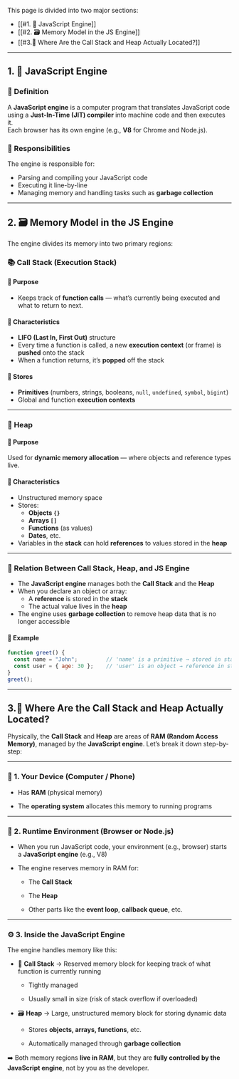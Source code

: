 
This page is divided into two major sections:

- [[#1. 🧠 JavaScript Engine]]
- [[#2. 🗃️ Memory Model in the JS Engine]]
- [[#3.📍 Where Are the Call Stack and Heap Actually Located?]]

---

## 1. 🧠 JavaScript Engine

### 🔹 Definition

A **JavaScript engine** is a computer program that translates JavaScript code using a **Just-In-Time (JIT) compiler** into machine code and then executes it.  
Each browser has its own engine (e.g., **V8** for Chrome and Node.js).

### 🔹 Responsibilities

The engine is responsible for:
- Parsing and compiling your JavaScript code
- Executing it line-by-line
- Managing memory and handling tasks such as **garbage collection**

---

## 2. 🗃️ Memory Model in the JS Engine

The engine divides its memory into two primary regions:

### 📚 Call Stack (Execution Stack)

#### 🔹 Purpose

- Keeps track of **function calls** — what’s currently being executed and what to return to next.

#### 🔹 Characteristics

- **LIFO (Last In, First Out)** structure
- Every time a function is called, a new **execution context** (or frame) is **pushed** onto the stack
- When a function returns, it’s **popped** off the stack

#### 🔹 Stores

- **Primitives** (numbers, strings, booleans, `null`, `undefined`, `symbol`, `bigint`)
- Global and function **execution contexts**

---

### 🧺 Heap

#### 🔹 Purpose

Used for **dynamic memory allocation** — where objects and reference types live.

#### 🔹 Characteristics

- Unstructured memory space
- Stores:
  - **Objects `{}`**
  - **Arrays `[]`**
  - **Functions** (as values)
  - **Dates**, etc.
- Variables in the **stack** can hold **references** to values stored in the **heap**

---

### 🔗 Relation Between Call Stack, Heap, and JS Engine

- The **JavaScript engine** manages both the **Call Stack** and the **Heap**
- When you declare an object or array:
  - A **reference** is stored in the **stack**
  - The actual value lives in the **heap**
- The engine uses **garbage collection** to remove heap data that is no longer accessible

#### 📝 Example

```js
function greet() {
  const name = "John";         // 'name' is a primitive → stored in stack
  const user = { age: 30 };    // 'user' is an object → reference in stack, value in heap
}
greet();
```

---
## 3.📍 Where Are the Call Stack and Heap Actually Located?

Physically, the **Call Stack** and **Heap** are areas of **RAM (Random Access Memory)**, managed by the **JavaScript engine**. Let’s break it down step-by-step:

---

### 🧠 1. Your Device (Computer / Phone)

- Has **RAM** (physical memory)
    
- The **operating system** allocates this memory to running programs
    

---

### 🧱 2. Runtime Environment (Browser or Node.js)

- When you run JavaScript code, your environment (e.g., browser) starts a **JavaScript engine** (e.g., V8)
    
- The engine reserves memory in RAM for:
    
    - The **Call Stack**
        
    - The **Heap**
        
    - Other parts like the **event loop**, **callback queue**, etc.
        

---

### ⚙️ 3. Inside the JavaScript Engine

The engine handles memory like this:

- 🧮 **Call Stack** → Reserved memory block for keeping track of what function is currently running
    
    - Tightly managed
        
    - Usually small in size (risk of stack overflow if overloaded)
        
- 🗃️ **Heap** → Large, unstructured memory block for storing dynamic data
    
    - Stores **objects, arrays, functions**, etc.
        
    - Automatically managed through **garbage collection**
        

➡️ Both memory regions **live in RAM**, but they are **fully controlled by the JavaScript engine**, not by you as the developer.